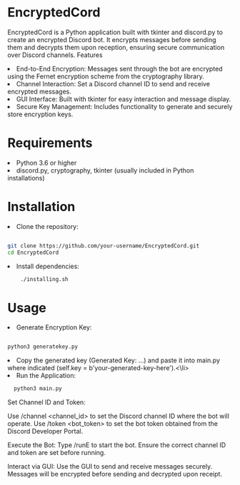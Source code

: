 <h1>EncryptedCord</h1>

EncryptedCord is a Python application built with tkinter and discord.py to create an encrypted Discord bot. It encrypts messages before sending them and decrypts them upon reception, ensuring secure communication over Discord channels.
Features

  <li>  End-to-End Encryption: Messages sent through the bot are encrypted using the Fernet encryption scheme from the cryptography library.</li>
    <li>Channel Interaction: Set a Discord channel ID to send and receive encrypted messages.</li>
    <li>GUI Interface: Built with tkinter for easy interaction and message display.</li>
    <li>Secure Key Management: Includes functionality to generate and securely store encryption keys.</li>

<h1>Requirements</h1>

  <li>Python 3.6 or higher</li>
  <li>discord.py, cryptography, tkinter (usually included in Python installations)</li>

<h1>Installation</h1>

  <li>Clone the repository:</li>

  ```sh

git clone https://github.com/your-username/EncryptedCord.git
cd EncryptedCord
```
<li>Install dependencies:</li>

```bash
    ./installing.sh
```
<h1>Usage</h1>

  <li>Generate Encryption Key:</li>


  ```bash

python3 generatekey.py
```
<li>Copy the generated key (Generated Key: ...) and paste it into main.py where indicated (self.key = b'your-generated-key-here').<\li>



<li>Run the Application:</li>

```bash
  python3 main.py
```
<il>Set Channel ID and Token:</il>
  
  <il>Use /channel <channel_id> to set the Discord channel ID where the bot will operate.</il>
  <il>Use /token <bot_token> to set the bot token obtained from the Discord Developer Portal.</il>

<il>Execute the Bot:</il>
        <il>Type /runE to start the bot. Ensure the correct channel ID and token are set before running.</il>

<il>Interact via GUI:</il>
        <il>Use the GUI to send and receive messages securely. Messages will be encrypted before sending and decrypted upon receipt.<il>
